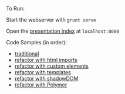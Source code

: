 To Run:

Start the webserver with `grunt serve` 

Open the [presentation index](http://localhost:8000/) at `localhost:8000`

Code Samples (in order):

 - [traditional](http://localhost:8000/examples/traditional/)
 - [refactor with html imports](http://localhost:8000/examples/refactor-1-imports/)
 - [refactor with custom elements](http://localhost:8000/examples/refactor-2-custom-elements/)
 - [refactor with templates](http://localhost:8000/examples/refactor-3-templates/)
 - [refactor with shadowDOM](http://localhost:8000/examples/refactor-4-shadow/)
 - [refactor with Polymer](http://localhost:8000/examples/refactor-5-polymer/)

